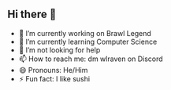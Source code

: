 ## Hi there 👋

- 🔭 I’m currently working on Brawl Legend
- 🌱 I’m currently learning Computer Science
- 🤔 I’m not looking for help
- 📫 How to reach me: dm wlraven on Discord
- 😄 Pronouns: He/Him
- ⚡ Fun fact: I like sushi
<!--
**CorporalCrow/CorporalCrow** is a ✨ _special_ ✨ repository because its `README.md` (this file) appears on your GitHub profile.

Here are some ideas to get you started:

- 🔭 I’m currently working on ...
- 🌱 I’m currently learning ...
- 👯 I’m looking to collaborate on ...
- 🤔 I’m looking for help with ...
- 💬 Ask me about ...
- 📫 How to reach me: ...
- 😄 Pronouns: ...
- ⚡ Fun fact: ...
-->
